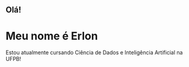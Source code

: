 ## Olá!

# Meu nome é Erlon

Estou atualmente cursando Ciência de Dados e Inteligência Artificial na UFPB!
